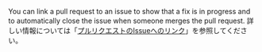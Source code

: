 You can link a pull request to an issue to show that a fix is in progress and to automatically close the issue when someone merges the pull request. 詳しい情報については「[プルリクエストのIssueへのリンク](/github/managing-your-work-on-github/linking-a-pull-request-to-an-issue)」を参照してください。
